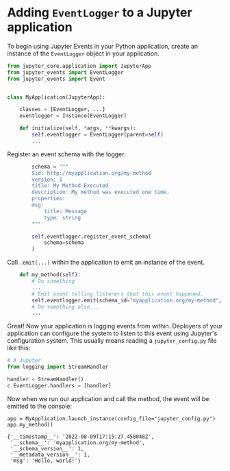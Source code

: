 # Adding `EventLogger` to a Jupyter application

To begin using Jupyter Events in your Python application, create an instance of the `EventLogger` object in your application.

```python
from jupyter_core.application import JupyterApp
from jupyter_events import EventLogger
from jupyter_events import Event


class MyApplication(JupyterApp):

    classes = [EventLogger, ...]
    eventlogger = Instance(EventLogger)

    def initialize(self, *args, **kwargs):
        self.eventlogger = EventLogger(parent=self)
        ...
```

Register an event schema with the logger.

```python
        schema = """
        $id: http://myapplication.org/my-method
        version: 1
        title: My Method Executed
        description: My method was executed one time.
        properties:
        msg:
            title: Message
            type: string
        """

        self.eventlogger.register_event_schema(
            schema=schema
        )
```

Call `.emit(...)` within the application to emit an instance of the event.

```python
    def my_method(self):
        # Do something
        ...
        # Emit event telling listeners that this event happened.
        self.eventlogger.emit(schema_id="myapplication.org/my-method", data={"msg": "Hello, world!"})
        # Do something else...
        ...
```

Great! Now your application is logging events from within. Deployers of your application can configure the system to listen to this event using Jupyter's configuration system. This usually means reading a `jupyter_config.py` file like this:

```python
# A Jupyter
from logging import StreamHandler

handler = StreamHandler()
c.EventLogger.handlers = [handler]
```

Now when we run our application and call the method, the event will be emitted to the console:

```
app = MyApplication.launch_instance(config_file="jupyter_config.py")
app.my_method()
```

```
{'__timestamp__': '2022-08-09T17:15:27.458048Z',
 '__schema__': 'myapplication.org/my-method',
 '__schema_version__': 1,
 '__metadata_version__': 1,
 'msg': 'Hello, world!'}
```
